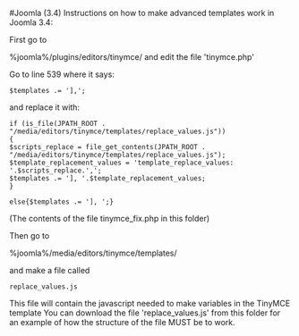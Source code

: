 #Joomla (3.4)
Instructions on how to make advanced templates work in Joomla 3.4:

First go to 

%joomla%/plugins/editors/tinymce/ and edit the file 'tinymce.php'

Go to line 539 where it says:

```$templates .= '],';```
  
and replace it with:

```
if (is_file(JPATH_ROOT . "/media/editors/tinymce/templates/replace_values.js"))
{
$scripts_replace = file_get_contents(JPATH_ROOT . "/media/editors/tinymce/templates/replace_values.js");
$template_replacement_values = 'template_replace_values: '.$scripts_replace.',';
$templates .= '], '.$template_replacement_values;
}
	
else{$templates .= '], ';}
```

(The contents of the file tinymce_fix.php in this folder)

Then go to

%joomla%/media/editors/tinymce/templates/

and make a file called

```
replace_values.js
```

This file will contain the javascript needed to make variables in the TinyMCE template
You can download the file 'replace_values.js' from this folder for an example of how the structure of the file MUST be to work.

